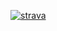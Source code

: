 [![strava](https://img.shields.io/badge/strava-000?style=for-the-badge&logo=strava&logoColor=orange)](https://www.strava.com/athletes/47159504)<br>

